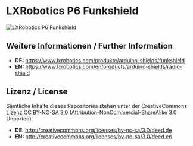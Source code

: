 LXRobotics P6 Funkshield
==============

![LXRobotics P6 Funkshield](https://www.lxrobotics.com/wp-content/uploads/mz_af_p6_side_small.jpg)

## Weitere Informationen / Further Information

* **DE:** https://www.lxrobotics.com/produkte/arduino-shields/funkshield
* **EN:** https://www.lxrobotics.com/en/products/arduino-shields/radio-shield

## Lizenz / License
Sämtliche Inhalte dieses Repositories stehen unter der CreativeCommons Lizenz CC BY-NC-SA 3.0 (Attribution-NonCommercial-ShareAlike 3.0 Unported)

* **DE:** http://creativecommons.org/licenses/by-nc-sa/3.0/deed.de
* **EN:** http://creativecommons.org/licenses/by-nc-sa/3.0/deed.en

